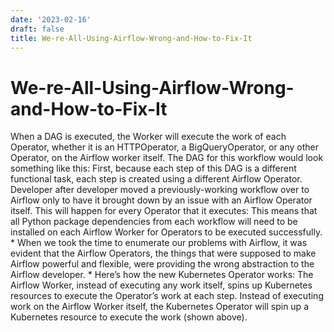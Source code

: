 ```yaml
---
date: '2023-02-16'
draft: false
title: We-re-All-Using-Airflow-Wrong-and-How-to-Fix-It
---
```


# We-re-All-Using-Airflow-Wrong-and-How-to-Fix-It

When a DAG is executed, the Worker will execute the work of each Operator, whether it is an HTTPOperator, a BigQueryOperator, or any other Operator, on the Airflow worker itself.
The DAG for this workflow would look something like this:
First, because each step of this DAG is a different functional task, each step is created using a different Airflow Operator.
Developer after developer moved a previously-working workflow over to Airflow only to have it brought down by an issue with an Airflow Operator itself.
This will happen for every Operator that it executes:
This means that all Python package dependencies from each workflow will need to be installed on each Airflow Worker for Operators to be executed successfully.
*
When we took the time to enumerate our problems with Airflow, it was evident that the Airflow Operators, the things that were supposed to make Airflow powerful and flexible, were providing the wrong abstraction to the Airflow developer.
*
Here’s how the new Kubernetes Operator works:
The Airflow Worker, instead of executing any work itself, spins up Kubernetes resources to execute the Operator’s work at each step.
Instead of executing work on the Airflow Worker itself, the Kubernetes Operator will spin up a Kubernetes resource to execute the work (shown above).
